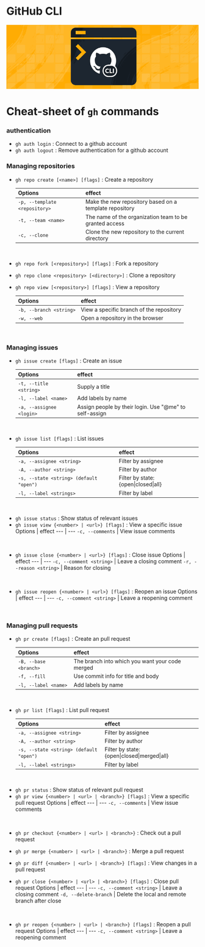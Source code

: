 # GitHub CLI

<p align="center"><img src ="assets/ghcli.png"/></p>

# Cheat-sheet of ```gh``` commands

### **authentication**

- ```gh auth login``` : Connect to a github account <br>
- ```gh auth logout``` : Remove authentication for a github account

### **Managing repositories**

- ```gh repo create [<name>] [flags]``` : Create a repository

    Options | effect 
    --- | --- 
    ```-p, --template <repository>``` | Make the new repository based on a template repository
    ```-t, --team <name>``` | The name of the organization team to be granted access
    ```-c, --clone``` | Clone the new repository to the current directory
<br>

- ```gh repo fork [<repository>] [flags]``` : Fork a repository
- ```gh repo clone <repository> [<directory>]``` : Clone a repository
- ```gh repo view [<repository>] [flags]``` : View a repository

    Options | effect 
    --- | --- 
    ```-b, --branch <string>``` | View a specific branch of the repository
    ```-w, --web``` | Open a repository in the browser
<br>

### **Managing issues**

- ```gh issue create [flags]``` : Create an issue

    Options | effect 
    --- | --- 
    ```-t, --title <string>``` | Supply a title
    ```-l, --label <name>``` | Add labels by name
    ```-a, --assignee <login>``` | Assign people by their login. Use "@me" to self-assign
<br>

- ```gh issue list [flags]``` : List issues

    Options | effect 
    --- | --- 
    ```-a, --assignee <string>``` | Filter by assignee
    ```-A, --author <string>``` | Filter by author
    ```-s, --state <string> (default "open")``` | Filter by state: {open\|closed\|all}
    ```-l, --label <strings>``` | Filter by label
<br>

- ```gh issue status``` : Show status of relevant issues
- ```gh issue view {<number> | <url>} [flags]``` : View a specific issue
    Options | effect 
    --- | --- 
    ```-c, --comments``` | View issue comments
<br>

- ```gh issue close {<number> | <url>} [flags]``` : Close issue
    Options | effect 
    --- | --- 
    ```-c, --comment <string>``` | Leave a closing comment
    ```-r, --reason <string>``` | Reason for closing
<br>

- ```gh issue reopen {<number> | <url>} [flags]``` : Reopen an issue
    Options | effect 
    --- | --- 
    ```-c, --comment <string>``` | Leave a reopening comment
<br>

### **Managing pull requests**

- ```gh pr create [flags]``` : Create an pull request

    Options | effect 
    --- | --- 
    ```-B, --base <branch>``` | The branch into which you want your code merged
    ```-f, --fill``` | Use commit info for title and body
    ```-l, --label <name>``` | Add labels by name
<br>

- ```gh pr list [flags]``` : List pull request

    Options | effect 
    --- | --- 
    ```-a, --assignee <string>``` | Filter by assignee
    ```-A, --author <string>``` | Filter by author
    ```-s, --state <string> (default "open")``` | Filter by state: {open\|closed\|merged\|all}
    ```-l, --label <strings>``` | Filter by label
<br>

- ```gh pr status``` : Show status of relevant pull request
- ```gh pr view {<number> | <url> | <branch>} [flags]``` : View a specific pull request
    Options | effect 
    --- | --- 
    ```-c, --comments``` | View issue comments
<br>

- ```gh pr checkout {<number> | <url> | <branch>}``` : Check out a pull request
- ```gh pr merge {<number> | <url> | <branch>}``` : Merge a pull request
- ```gh pr diff {<number> | <url> | <branch>} [flags]``` : View changes in a pull request

- ```gh pr close {<number> | <url> | <branch>} [flags]``` : Close pull request
    Options | effect 
    --- | --- 
    ```-c, --comment <string>``` | Leave a closing comment
    ```-d, --delete-branch``` | Delete the local and remote branch after close
<br>

- ```gh pr reopen {<number> | <url> | <branch>} [flags]``` : Reopen a pull request
    Options | effect 
    --- | --- 
    ```-c, --comment <string>``` | Leave a reopening comment
<br>